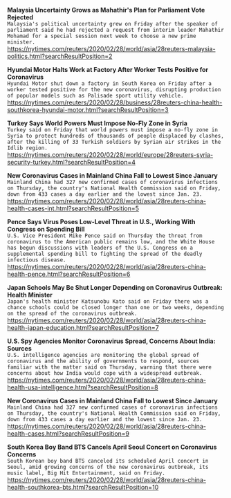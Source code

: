 **Malaysia Uncertainty Grows as Mahathir's Plan for Parliament Vote Rejected**\
`Malaysia's political uncertainty grew on Friday after the speaker of parliament said he had rejected a request from interim leader Mahathir Mohamad for a special session next week to choose a new prime minister.`\
https://nytimes.com/reuters/2020/02/28/world/asia/28reuters-malaysia-politics.html?searchResultPosition=2

**Hyundai Motor Halts Work at Factory After Worker Tests Positive for Coronavirus**\
`Hyundai Motor shut down a factory in South Korea on Friday after a worker tested positive for the new coronavirus, disrupting production of popular models such as Palisade sport utility vehicle. `\
https://nytimes.com/reuters/2020/02/28/business/28reuters-china-health-southkorea-hyundai-motor.html?searchResultPosition=3

**Turkey Says World Powers Must Impose No-Fly Zone in Syria**\
`Turkey said on Friday that world powers must impose a no-fly zone in Syria to protect hundreds of thousands of people displaced by clashes, after the killing of 33 Turkish soldiers by Syrian air strikes in the Idlib region.`\
https://nytimes.com/reuters/2020/02/28/world/europe/28reuters-syria-security-turkey.html?searchResultPosition=4

**New Coronavirus Cases in Mainland China Fall to Lowest Since January**\
`Mainland China had 327 new confirmed cases of coronavirus infections on Thursday, the country's National Health Commission said on Friday, down from 433 cases a day earlier and the lowest since Jan. 23. `\
https://nytimes.com/reuters/2020/02/28/world/asia/28reuters-china-health-cases-int.html?searchResultPosition=5

**Pence Says Virus Poses Low-Level Threat in U.S., Working With Congress on Spending Bill**\
`U.S. Vice President Mike Pence said on Thursday the threat from coronavirus to the American public remains low, and the White House has begun discussions with leaders of the U.S. Congress on a supplemental spending bill to fighting the spread of the deadly infectious disease.`\
https://nytimes.com/reuters/2020/02/28/world/asia/28reuters-china-health-pence.html?searchResultPosition=6

**Japan Schools May Be Shut Longer Depending on Coronavirus Outbreak: Health Minister**\
`Japan's health minister Katsunobu Kato said on Friday there was a chance schools could be closed longer than one or two weeks, depending on the spread of the coronavirus outbreak.`\
https://nytimes.com/reuters/2020/02/28/world/asia/28reuters-china-health-japan-education.html?searchResultPosition=7

**U.S. Spy Agencies Monitor Coronavirus Spread, Concerns About India: Sources**\
`U.S. intelligence agencies are monitoring the global spread of coronavirus and the ability of governments to respond, sources familiar with the matter said on Thursday, warning that there were concerns about how India would cope with a widespread outbreak.`\
https://nytimes.com/reuters/2020/02/28/world/asia/28reuters-china-health-usa-intelligence.html?searchResultPosition=8

**New Coronavirus Cases in Mainland China Fall to Lowest Since January**\
`Mainland China had 327 new confirmed cases of coronavirus infections on Thursday, the country's National Health Commission said on Friday, down from 433 cases a day earlier and the lowest since Jan. 23. `\
https://nytimes.com/reuters/2020/02/28/world/asia/28reuters-china-health-cases.html?searchResultPosition=9

**South Korea Boy Band BTS Cancels April Seoul Concert on Coronavirus Concerns**\
`South Korean boy band BTS canceled its scheduled April concert in Seoul, amid growing concerns of the new coronavirus outbreak, its music label, Big Hit Entertainment, said on Friday.`\
https://nytimes.com/reuters/2020/02/28/world/asia/28reuters-china-health-southkorea-bts.html?searchResultPosition=10

